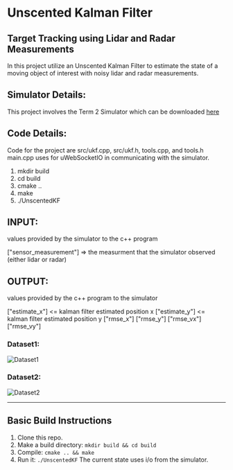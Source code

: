 # Unscented Kalman Filter 
## Target Tracking using Lidar and Radar Measurements

In this project utilize an Unscented Kalman Filter to estimate the state of a moving object of interest with noisy lidar and radar measurements.  

## Simulator Details:

This project involves the Term 2 Simulator which can be downloaded [here](https://github.com/udacity/self-driving-car-sim/releases)

## Code Details:
Code for the project are src/ukf.cpp, src/ukf.h, tools.cpp, and tools.h
main.cpp uses for uWebSocketIO in communicating with the simulator.


1. mkdir build
2. cd build
3. cmake ..
4. make
5. ./UnscentedKF


## INPUT: 
values provided by the simulator to the c++ program

["sensor_measurement"] => the measurment that the simulator observed (either lidar or radar)


## OUTPUT: 
values provided by the c++ program to the simulator

["estimate_x"] <= kalman filter estimated position x
["estimate_y"] <= kalman filter estimated position y
["rmse_x"]
["rmse_y"]
["rmse_vx"]
["rmse_vy"]

### Dataset1:
![Dataset1](https://github.com/aranga81/Unscented-Kalman-Filter/tree/master/results/dataset1.png)

### Dataset2:
![Dataset2](https://github.com/aranga81/Unscented-Kalman-Filter/tree/master/results/dataset2.png)

---

## Basic Build Instructions

1. Clone this repo.
2. Make a build directory: `mkdir build && cd build`
3. Compile: `cmake .. && make`
4. Run it: `./UnscentedKF` The current state uses i/o from the simulator.

